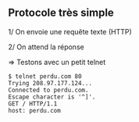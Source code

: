 ## Protocole très simple

1/ On envoie une requête texte (HTTP)

2/ On attend la réponse


=> Testons avec un petit telnet

```
$ telnet perdu.com 80
Trying 208.97.177.124...
Connected to perdu.com.
Escape character is '^]'.
GET / HTTP/1.1
host: perdu.com
```
